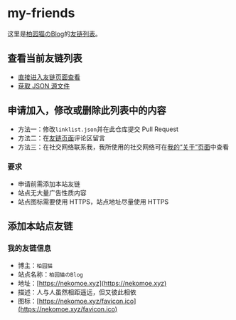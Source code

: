# my-friends

这里是[柏园猫のBlog](https://nekomoe.xyz)的[友链列表](https://nekomoe.xyz/index.html?type=internal&function=friendbook)。

## 查看当前友链列表
* [直接进入友链页面查看](https://nekomoe.xyz/index.html?type=internal&function=friendbook)
* [获取 JSON 源文件](https://friends.nekomoe.xyz/linklist.json)

## 申请加入，修改或删除此列表中的内容

* 方法一：修改```linklist.json```并在此仓库提交 Pull Request
* 方法二：在[友链页面](https://nekomoe.xyz/index.html?type=internal&function=friendbook)评论区留言
* 方法三：在社交网络联系我，我所使用的社交网络可在[我的“关于”页面](https://i.nekomoe.xyz/)中查看

### 要求

- 申请前需添加本站友链
- 站点无大量广告性质内容
- 站点图标需要使用 HTTPS，站点地址尽量使用 HTTPS

## 添加本站点友链

### 我的友链信息

- 博主：```柏园猫```
- 站点名称：`柏园猫のBlog`
- 地址：[https://nekomoe.xyz](https://nekomoe.xyz)
- 描述：人与人虽然相距遥远，但又彼此相依
- 图标：[https://nekomoe.xyz/favicon.ico](https://nekomoe.xyz/favicon.ico)
